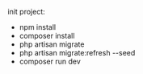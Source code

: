 init project:

-   npm install
-   composer install
-   php artisan migrate
-   php artisan migrate:refresh --seed
-   composer run dev

